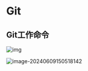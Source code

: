 # Git

## Git工作命令

![img](https://img-blog.csdnimg.cn/20210319122519979.jpg?x-oss-process=image/watermark,type_ZmFuZ3poZW5naGVpdGk,shadow_10,text_aHR0cHM6Ly9ibG9nLmNzZG4ubmV0L3FxXzM2NzU2Njgy,size_16,color_FFFFFF,t_70)

![image-20240609150518142](C:\Users\linz\AppData\Roaming\Typora\typora-user-images\image-20240609150518142.png)